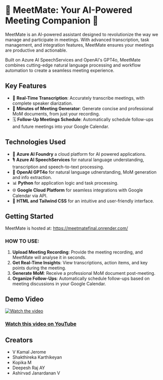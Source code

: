 # 🤝 MeetMate: Your AI-Powered Meeting Companion 🤝

MeetMate is an AI-powered assistant designed to revolutionize the way we manage and participate in meetings. With advanced transcription, task management, and integration features, MeetMate ensures your meetings are productive and actionable.

Built on Azure AI SpeechServices and OpenAI's GPT4o, MeetMate combines cutting-edge natural language processing and workflow automation to create a seamless meeting experience.

## Key Features

- 🎤 **Real-Time Transcription**: Accurately transcribe meetings, with complete speaker diarization.
- 📄 **Minutes of Meeting Generator**: Generate concise and professional MoM documents, from just your recording.
- 🗓️ **Follow-Up Meetings Schedule**: Automatically schedule follow-ups and future meetings into your Google Calendar.

## Technologies Used

- 🧠 **Azure AI Foundry** a cloud platform for AI powered applications.
- 🎙️ **Azure AI SpeechServices** for natural language understanding, transcription and speech-to-text processing.
- 🤖 **OpenAI GPT4o** for natural language udnerstanding, MoM generation and info extraction.
- 📊 **Python** for application logic and task processing.
- 🌐 **Google Cloud Platform** for seamless integrations with Google Calendar via API.
- 🎨 **HTML and Tailwind CSS** for an intuitive and user-friendly interface.

## Getting Started

MeetMate is hosted at: https://meetmatefinal.onrender.com/

### **HOW TO USE:**

1. **Upload Meeting Recording**: Provide the meeting recording, and MeetMate will analyse it in seconds.
2. **Get Real-Time Insights**: View transcriptions, action items, and key points during the meeting.
3. **Generate MoM**: Receive a professional MoM document post-meeting.
4. **Organize Follow-Ups**: Automatically schedule follow-ups based on meeting discussions in your Google Calendar.

## Demo Video
[![Watch the video](https://img.youtube.com/vi/KAbtrxh1IVg/maxresdefault.jpg)](https://youtu.be/KAbtrxh1IVg)

### [Watch this video on YouTube](https://youtu.be/TFs_JSMsnDc)

## Creators
- V Kamal Jerome
- Shakthireka Karthikeyan
- Kopika M
- Deepesh Raj AY
- Ashirvad Janardanan V
